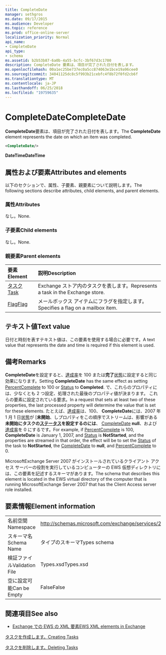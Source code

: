 ```yaml
---
title: CompleteDate
manager: sethgros
ms.date: 09/17/2015
ms.audience: Developer
ms.topic: reference
ms.prod: office-online-server
localization_priority: Normal
api_name:
- CompleteDate
api_type:
- schema
ms.assetid: b2b53b87-6a0b-4a55-bcfc-3bf67d3c1700
description: CompleteDate 要素は、項目が完了された日付を表します。
ms.openlocfilehash: 00a1ec25be737ec0a5cc874063e1bce19a96cee0
ms.sourcegitcommit: 34041125dc8c5f993b21cebfc4f8b72f0fd2cb6f
ms.translationtype: MT
ms.contentlocale: ja-JP
ms.lasthandoff: 06/25/2018
ms.locfileid: "19759635"
---
```

# <a name="completedate"></a><span data-ttu-id="90615-103">CompleteDate</span><span class="sxs-lookup"><span data-stu-id="90615-103">CompleteDate</span></span>

<span data-ttu-id="90615-104">**CompleteDate**要素は、項目が完了された日付を表します。</span><span class="sxs-lookup"><span data-stu-id="90615-104">The **CompleteDate** element represents the date on which an item was completed.</span></span> 
  
```xml
<CompleteDate/>
```

 <span data-ttu-id="90615-105">**DateTime**</span><span class="sxs-lookup"><span data-stu-id="90615-105">**DateTime**</span></span>
## <a name="attributes-and-elements"></a><span data-ttu-id="90615-106">属性および要素</span><span class="sxs-lookup"><span data-stu-id="90615-106">Attributes and elements</span></span>

<span data-ttu-id="90615-107">以下のセクションで、属性、子要素、親要素について説明します。</span><span class="sxs-lookup"><span data-stu-id="90615-107">The following sections describe attributes, child elements, and parent elements.</span></span>
  
### <a name="attributes"></a><span data-ttu-id="90615-108">属性</span><span class="sxs-lookup"><span data-stu-id="90615-108">Attributes</span></span>

<span data-ttu-id="90615-109">なし。</span><span class="sxs-lookup"><span data-stu-id="90615-109">None.</span></span>
  
### <a name="child-elements"></a><span data-ttu-id="90615-110">子要素</span><span class="sxs-lookup"><span data-stu-id="90615-110">Child elements</span></span>

<span data-ttu-id="90615-111">なし。</span><span class="sxs-lookup"><span data-stu-id="90615-111">None.</span></span>
  
### <a name="parent-elements"></a><span data-ttu-id="90615-112">親要素</span><span class="sxs-lookup"><span data-stu-id="90615-112">Parent elements</span></span>

|<span data-ttu-id="90615-113">**要素**</span><span class="sxs-lookup"><span data-stu-id="90615-113">**Element**</span></span>|<span data-ttu-id="90615-114">**説明**</span><span class="sxs-lookup"><span data-stu-id="90615-114">**Description**</span></span>|
|:-----|:-----|
|[<span data-ttu-id="90615-115">タスク</span><span class="sxs-lookup"><span data-stu-id="90615-115">Task</span></span>](task.md) <br/> |<span data-ttu-id="90615-116">Exchange ストア内のタスクを表します。</span><span class="sxs-lookup"><span data-stu-id="90615-116">Represents a task in the Exchange store.</span></span>  <br/> |
|[<span data-ttu-id="90615-117">Flag</span><span class="sxs-lookup"><span data-stu-id="90615-117">Flag</span></span>](flag.md) <br/> |<span data-ttu-id="90615-118">メールボックス アイテムにフラグを指定します。</span><span class="sxs-lookup"><span data-stu-id="90615-118">Specifies a flag on a mailbox item.</span></span>  <br/> |
   
## <a name="text-value"></a><span data-ttu-id="90615-119">テキスト値</span><span class="sxs-lookup"><span data-stu-id="90615-119">Text value</span></span>

<span data-ttu-id="90615-120">日付と時刻を表すテキスト値は、この要素を使用する場合に必要です。</span><span class="sxs-lookup"><span data-stu-id="90615-120">A text value that represents the date and time is required if this element is used.</span></span>
  
## <a name="remarks"></a><span data-ttu-id="90615-121">備考</span><span class="sxs-lookup"><span data-stu-id="90615-121">Remarks</span></span>

<span data-ttu-id="90615-122">**CompleteDate**を設定すると、[達成率](percentcomplete.md)を 100 または**完了**[状態](status.md)に設定すると同じ効果になります。</span><span class="sxs-lookup"><span data-stu-id="90615-122">Setting **CompleteDate** has the same effect as setting [PercentComplete](percentcomplete.md) to 100 or [Status](status.md) to **Completed**.</span></span> <span data-ttu-id="90615-123">で、これらのプロパティには、少なくとも 2 つ設定、処理された最後のプロパティ値が決まります。 これらの要素に設定されている要求。</span><span class="sxs-lookup"><span data-stu-id="90615-123">In a request that sets at least two of these properties, the last processed property will determine the value that is set for these elements.</span></span> <span data-ttu-id="90615-124">たとえば、[達成率](percentcomplete.md)は、100、 **CompleteDate**には、2007 年 1 月 1 日[状態](status.md)が [**未開始**、しプロパティをこの順序でストリームは、影響がある**未開始にタスクの[ステータス](status.md)を設定するのには**、 [CompleteDate](completedate.md) **null**、および[達成率](percentcomplete.md)を 0 にするです。</span><span class="sxs-lookup"><span data-stu-id="90615-124">For example, if [PercentComplete](percentcomplete.md) is 100, **CompleteDate** is January 1, 2007, and [Status](status.md) is **NotStarted**, and the properties are streamed in that order, the effect will be to set the [Status](status.md) of the task to **NotStarted**, the [CompleteDate](completedate.md) to **null**, and [PercentComplete](percentcomplete.md) to 0.</span></span> 
  
<span data-ttu-id="90615-125">MicrosoftExchange Server 2007 がインストールされているクライアント アクセス サーバーの役割を実行しているコンピューターの EWS 仮想ディレクトリには、この要素を記述するスキーマがあります。</span><span class="sxs-lookup"><span data-stu-id="90615-125">The schema that describes this element is located in the EWS virtual directory of the computer that is running MicrosoftExchange Server 2007 that has the Client Access server role installed.</span></span>
  
## <a name="element-information"></a><span data-ttu-id="90615-126">要素情報</span><span class="sxs-lookup"><span data-stu-id="90615-126">Element information</span></span>

|||
|:-----|:-----|
|<span data-ttu-id="90615-127">名前空間</span><span class="sxs-lookup"><span data-stu-id="90615-127">Namespace</span></span>  <br/> |http://schemas.microsoft.com/exchange/services/2006/types  <br/> |
|<span data-ttu-id="90615-128">スキーマ名</span><span class="sxs-lookup"><span data-stu-id="90615-128">Schema Name</span></span>  <br/> |<span data-ttu-id="90615-129">タイプのスキーマ</span><span class="sxs-lookup"><span data-stu-id="90615-129">Types schema</span></span>  <br/> |
|<span data-ttu-id="90615-130">検証ファイル</span><span class="sxs-lookup"><span data-stu-id="90615-130">Validation File</span></span>  <br/> |<span data-ttu-id="90615-131">Types.xsd</span><span class="sxs-lookup"><span data-stu-id="90615-131">Types.xsd</span></span>  <br/> |
|<span data-ttu-id="90615-132">空に設定可能</span><span class="sxs-lookup"><span data-stu-id="90615-132">Can be Empty</span></span>  <br/> |<span data-ttu-id="90615-133">False</span><span class="sxs-lookup"><span data-stu-id="90615-133">False</span></span>  <br/> |
   
## <a name="see-also"></a><span data-ttu-id="90615-134">関連項目</span><span class="sxs-lookup"><span data-stu-id="90615-134">See also</span></span>



- [<span data-ttu-id="90615-135">Exchange での EWS の XML 要素</span><span class="sxs-lookup"><span data-stu-id="90615-135">EWS XML elements in Exchange</span></span>](ews-xml-elements-in-exchange.md)


[<span data-ttu-id="90615-136">タスクを作成します。</span><span class="sxs-lookup"><span data-stu-id="90615-136">Creating Tasks</span></span>](http://msdn.microsoft.com/library/0ef97334-e8a0-4f67-a23a-dd9e2bbad49f%28Office.15%29.aspx)
  
[<span data-ttu-id="90615-137">タスクを削除します。</span><span class="sxs-lookup"><span data-stu-id="90615-137">Deleting Tasks</span></span>](http://msdn.microsoft.com/library/a3d7e25f-8a35-4901-b1d9-d31f418ab340%28Office.15%29.aspx)

